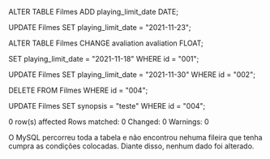 <!-- Você já pegou o padrão né? Primeiro fazemos algo guiado e depois deixamos você fazer a sós! -->

<!-- *a. Altere a tabela de `Movie` e adicione um novo parâmetro: `playing_limit_date` que indique a data limite em que o filme será passado no cinema.*  -->

ALTER TABLE Filmes 
ADD playing_limit_date DATE;

UPDATE Filmes
SET playing_limit_date = "2021-11-23";


<!-- *b. Altere a tabela de `Movie` para que o parâmetro `rating` possa aceitar valores não inteiros, como, por exemplo, uma avaliação `8.5`.* -->

ALTER TABLE Filmes
CHANGE avaliation avaliation FLOAT;


<!-- *c. Atualize dois filmes de tal forma que tenhamos um que ainda esteja em cartaz e um que já tenha saído* -->


SET playing_limit_date = "2021-11-18"
WHERE id = "001";

UPDATE Filmes
SET playing_limit_date = "2021-11-30"
WHERE id = "002";


<!-- *d. Delete algum dos filmes, mas guarde o id. Tente fazer uma query para atualizar a sinopse desse filme que você acabou de deletar (usando o mesmo id). Anote o resultado e explique.* -->

DELETE FROM Filmes
WHERE id = "004";

UPDATE Filmes
SET synopsis = "teste"
WHERE id = "004";

0 row(s) affected Rows matched: 0  Changed: 0  Warnings: 0


O MySQL percorreu toda a tabela e não encontrou nehuma fileira que tenha cumpra as condições colocadas. Diante disso, nenhum dado foi alterado.